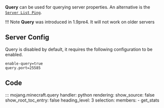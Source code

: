 **Query** can be used for querying server properties. An alternative is the [`Server List Ping`](slp.md).

!!! Note
    **Query** was introduced in 1.9pre4. It will not work on older servers

## Server Config
Query is disabled by default, it requires the following configuration to be enabled.
```
enable-query=true
query.port=25585
```

## Code
::: mojang.minecraft.query
    handler: python
    rendering:
        show_source: false
        show_root_toc_entry: false
        heading_level: 3
    selection:
        members:
            - get_stats
